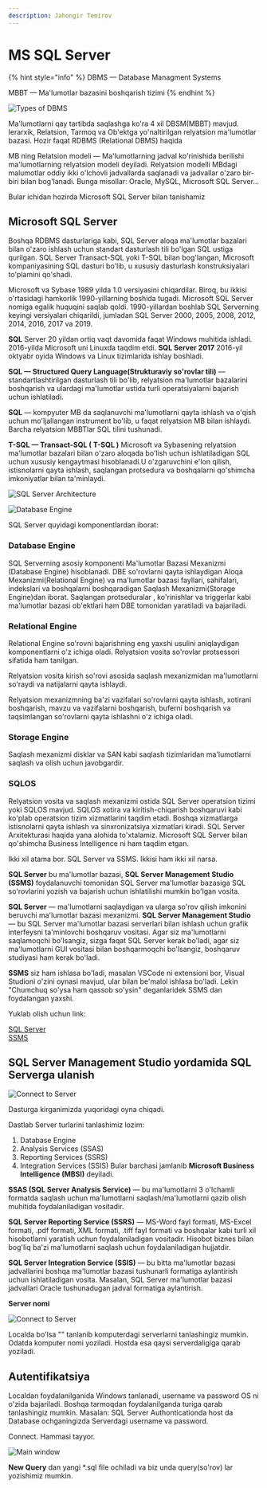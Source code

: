 ```yaml
---
description: Jahongir Temirov
---
```


# MS SQL Server

{% hint style="info" %}
DBMS — Database Managment Systems

MBBT — Ma'lumotlar bazasini boshqarish tizimi
{% endhint %}

![Types of DBMS](https://user-images.githubusercontent.com/91861166/187606178-ff53ac5a-14fa-4714-9b05-fb633d62ed05.png)

Ma'lumotlarni qay tartibda saqlashga ko'ra 4 xil DBSM(MBBT) mavjud. Ierarxik, Relatsion, Tarmoq va Ob'ektga yo'naltirilgan relyatsion ma'lumotlar bazasi. Hozir faqat RDBMS (Relational DBMS) haqida

MB ning Relatsion modeli — Ma'lumotlarning jadval ko'rinishida berilishi ma'lumotlarning relyatsion modeli deyiladi. Relyatsion modelli MBdagi malumotlar oddiy ikki o'lchovli jadvallarda saqlanadi va jadvallar o'zaro bir-biri bilan bog'lanadi. Bunga misollar: Oracle, MySQL, Microsoft SQL Server...

Bular ichidan hozirda Microsoft SQL Server bilan tanishamiz

## Microsoft SQL Server

Boshqa RDBMS dasturlariga kabi, SQL Server aloqa ma'lumotlar bazalari bilan o'zaro ishlash uchun standart dasturlash tili bo'lgan SQL ustiga qurilgan. SQL Server Transact-SQL yoki T-SQL bilan bog'langan, Microsoft kompaniyasining SQL dasturi bo'lib, u xususiy dasturlash konstruksiyalari to'plamini qo'shadi.

Microsoft va Sybase 1989 yilda 1.0 versiyasini chiqardilar. Biroq, bu ikkisi o'rtasidagi hamkorlik 1990-yillarning boshida tugadi. Microsoft SQL Server nomiga egalik huquqini saqlab qoldi. 1990-yillardan boshlab SQL Serverning keyingi versiyalari chiqarildi, jumladan SQL Server 2000, 2005, 2008, 2012, 2014, 2016, 2017 va 2019.

**SQL** Server 20 yildan ortiq vaqt davomida faqat Windows muhitida ishladi. 2016-yilda Microsoft uni Linuxda taqdim etdi. **SQL Server 2017** 2016-yil oktyabr oyida Windows va Linux tizimlarida ishlay boshladi.

**SQL — Structured Query Language(Strukturaviy so'rovlar tili)** — standartlashtirilgan dasturlash tili bo'lib, relyatsion ma'lumotlar bazalarini boshqarish va ulardagi ma'lumotlar ustida turli operatsiyalarni bajarish uchun ishlatiladi.

**SQL** — kompyuter MB da saqlanuvchi ma'lumotlarni qayta ishlash va o'qish uchun mo'ljallangan instrument bo'lib, u faqat relyatsion MB bilan ishlaydi. Barcha relyatsion MBBTlar SQL tilini tushunadi.

**T-SQL — Transact-SQL ( T-SQL )** Microsoft va Sybasening relyatsion ma'lumotlar bazalari bilan o'zaro aloqada bo'lish uchun ishlatiladigan SQL uchun xususiy kengaytmasi hisoblanadi.U o'zgaruvchini e'lon qilish, istisnolarni qayta ishlash, saqlangan protsedura va boshqalarni qo'shimcha imkoniyatlar bilan ta'minlaydi.

![SQL Server Architecture](https://user-images.githubusercontent.com/91861166/187606956-5ba8f9ea-4825-4998-87a6-dad57a6bf0f6.png)

![Database Engine](https://user-images.githubusercontent.com/91861166/187607090-3f3a689a-d44c-4f31-aa58-f824ccae2b4d.png)

SQL Server quyidagi komponentlardan iborat:

### Database Engine

SQL Serverning asosiy komponenti Ma'lumotlar Bazasi Mexanizmi (Database Engine) hisoblanadi. DBE so'rovlarni qayta ishlaydigan Aloqa Mexanizmi(Relational Engine) va ma'lumotlar bazasi fayllari, sahifalari, indekslari va boshqalarni boshqaradigan Saqlash Mexanizmi(Storage Engine)dan iborat. Saqlangan protseduralar , ko'rinishlar va triggerlar kabi ma'lumotlar bazasi ob'ektlari ham DBE tomonidan yaratiladi va bajariladi.

### Relational Engine

Relational Engine so'rovni bajarishning eng yaxshi usulini aniqlaydigan komponentlarni o'z ichiga oladi. Relyatsion vosita so'rovlar protsessori sifatida ham tanilgan.

Relyatsion vosita kirish so'rovi asosida saqlash mexanizmidan ma'lumotlarni so'raydi va natijalarni qayta ishlaydi.

Relyatsion mexanizmning ba'zi vazifalari so'rovlarni qayta ishlash, xotirani boshqarish, mavzu va vazifalarni boshqarish, buferni boshqarish va taqsimlangan so'rovlarni qayta ishlashni o'z ichiga oladi.

### Storage Engine

Saqlash mexanizmi disklar va SAN kabi saqlash tizimlaridan ma'lumotlarni saqlash va olish uchun javobgardir.

### SQLOS

Relyatsion vosita va saqlash mexanizmi ostida SQL Server operatsion tizimi yoki SQLOS mavjud. SQLOS xotira va kiritish-chiqarish boshqaruvi kabi ko'plab operatsion tizim xizmatlarini taqdim etadi. Boshqa xizmatlarga istisnolarni qayta ishlash va sinxronizatsiya xizmatlari kiradi. SQL Server Arxitekturasi haqida yana alohida to'xtalamiz. Microsoft SQL Server bilan qo'shimcha Business Intelligence ni ham taqdim etgan.



Ikki xil atama bor. SQL Server va SSMS. Ikkisi ham ikki xil narsa.

**SQL Server** bu ma'lumotlar bazasi, **SQL Server Management Studio (SSMS)** foydalanuvchi tomonidan SQL Server ma'lumotlar bazasiga SQL so'rovlarini yozish va bajarish uchun ishlatilishi mumkin bo'lgan vosita.

**SQL Server** — ma'lumotlarni saqlaydigan va ularga so'rov qilish imkonini beruvchi ma'lumotlar bazasi mexanizmi. **SQL Server Management Studio** — bu SQL Server ma'lumotlar bazasi serverlari bilan ishlash uchun grafik interfeysni ta'minlovchi boshqaruv vositasi. Agar siz ma'lumotlarni saqlamoqchi bo'lsangiz, sizga faqat SQL Server kerak bo'ladi, agar siz ma'lumotlarni GUI vositasi bilan boshqarmoqchi bo'lsangiz, boshqaruv studiyasi ham kerak bo'ladi.

**SSMS** siz ham ishlasa bo'ladi, masalan VSCode ni extensioni bor, Visual Studioni o'zini oynasi mavjud, ular bilan be'malol ishlasa bo'ladi. Lekin "Chumchuq so'ysa ham qassob so'ysin" deganlaridek SSMS dan foydalangan yaxshi.

Yuklab olish uchun link:

[SQL Server](https://www.microsoft.com/en-us/sql-server/sql-server-downloads)\
[SSMS](https://docs.microsoft.com/en-us/sql/ssms/download-sql-server-management-studio-ssms?view=sql-server-ver16)

## SQL Server Management Studio yordamida SQL Serverga ulanish

![Connect to Server](https://user-images.githubusercontent.com/91861166/187608395-fe8bdbb1-9a7f-416c-9406-89b5f7c40bb5.png)

Dasturga kirganimizda yuqoridagi oyna chiqadi.

Dastlab Server turlarini tanlashimiz lozim:

1. Database Engine
2. Analysis Services (SSAS)
3. Reporting Services (SSRS)
4. Integration Services (SSIS) Bular barchasi jamlanib **Microsoft Business Intelligence (MBSI)** deyiladi.

**SSAS (SQL Server Analysis Service)** — bu ma'lumotlarni 3 o'lchamli formatda saqlash uchun ma'lumotlarni saqlash/ma'lumotlarni qazib olish muhitida foydalaniladigan vositadir.

**SQL Server Reporting Service (SSRS)** — MS-Word fayl formati, MS-Excel formati, .pdf formati, XML formati, .tiff fayl formati va boshqalar kabi turli xil hisobotlarni yaratish uchun foydalaniladigan vositadir. Hisobot biznes bilan bog'liq ba'zi ma'lumotlarni saqlash uchun foydalaniladigan hujjatdir.

**SQL Server Integration Service (SSIS)** — bu bitta ma'lumotlar bazasi jadvallarini boshqa ma'lumotlar bazasi tushunarli formatiga aylantirish uchun ishlatiladigan vosita. Masalan, SQL Server ma'lumotlar bazasi jadvallari Oracle tushunadugan jadval formatiga aylantirish.

**Server nomi**

![Connect to Server](https://user-images.githubusercontent.com/91861166/187608857-bcdfbde9-d534-4559-a80e-2488af0e962f.png)

Localda bo'lsa "" tanlanib komputerdagi serverlarni tanlashingiz mumkin. Odatda komputer nomi yoziladi. Hostda esa qaysi serverdaligiga qarab yoziladi.

## Autentifikatsiya

Localdan foydalanilganida Windows tanlanadi, username va password OS ni o'zida bajariladi. Boshqa tarmoqdan foydalanilganda turiga qarab tanlashingiz mumkin. Masalan: SQL Server Authonticationda host da Database ochganingizda Serverdagi username va password.

Connect. Hammasi tayyor.

![Main window](https://user-images.githubusercontent.com/91861166/187609297-fd2847ea-452d-466c-942b-0e86c9324109.png)

**New Query** dan yangi \*.sql file ochiladi va biz unda query(so'rov) lar yozishimiz mumkin.
